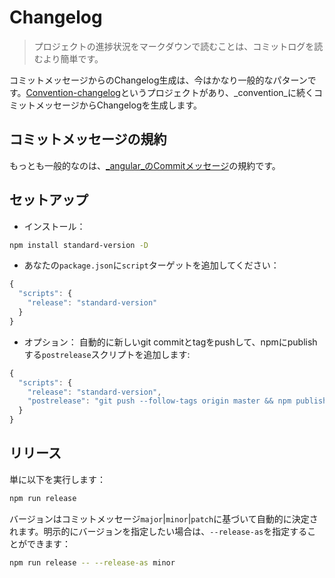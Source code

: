 # Changelog

> プロジェクトの進捗状況をマークダウンで読むことは、コミットログを読むより簡単です。

コミットメッセージからのChangelog生成は、今はかなり一般的なパターンです。[Convention-changelog](https://github.com/conventional-changelog/conventional-changelog)というプロジェクトがあり、_convention_に続くコミットメッセージからChangelogを生成します。

## コミットメッセージの規約

もっとも一般的なのは、[_angular_のCommitメッセージ](https://github.com/angular/angular.js/blob/master/DEVELOPERS.md#-git-commit-guidelines)の規約です。

## セットアップ

* インストール：

```bash
npm install standard-version -D
```

* あなたの`package.json`に`script`ターゲットを追加してください：

```javascript
{
  "scripts": {
    "release": "standard-version"
  }
}
```

* オプション： 自動的に新しいgit commitとtagをpushして、npmにpublishする`postrelease`スクリプトを追加します:

```javascript
{
  "scripts": {
    "release": "standard-version",
    "postrelease": "git push --follow-tags origin master && npm publish"
  }
}
```

## リリース

単に以下を実行します：

```bash
npm run release
```

バージョンはコミットメッセージ`major`\|`minor`\|`patch`に基づいて自動的に決定されます。明示的にバージョンを指定したい場合は、`--release-as`を指定することができます：

```bash
npm run release -- --release-as minor
```

